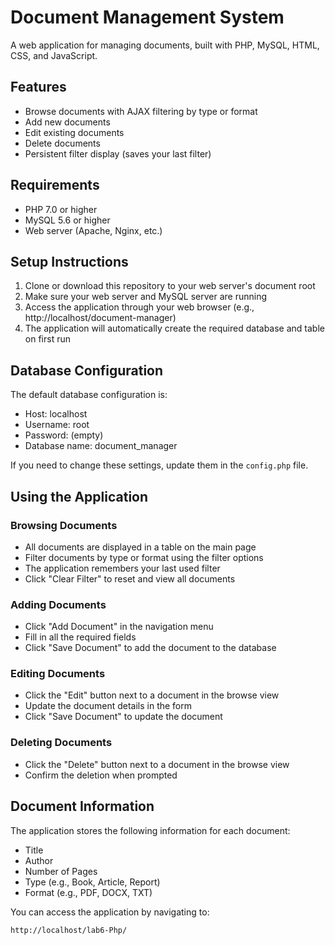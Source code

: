 # Document Management System

A web application for managing documents, built with PHP, MySQL, HTML, CSS, and JavaScript.

## Features

- Browse documents with AJAX filtering by type or format
- Add new documents
- Edit existing documents
- Delete documents
- Persistent filter display (saves your last filter)

## Requirements

- PHP 7.0 or higher
- MySQL 5.6 or higher
- Web server (Apache, Nginx, etc.)

## Setup Instructions

1. Clone or download this repository to your web server's document root
2. Make sure your web server and MySQL server are running
3. Access the application through your web browser (e.g., http://localhost/document-manager)
4. The application will automatically create the required database and table on first run

## Database Configuration

The default database configuration is:

- Host: localhost
- Username: root
- Password: (empty)
- Database name: document_manager

If you need to change these settings, update them in the `config.php` file.

## Using the Application

### Browsing Documents
- All documents are displayed in a table on the main page
- Filter documents by type or format using the filter options
- The application remembers your last used filter
- Click "Clear Filter" to reset and view all documents

### Adding Documents
- Click "Add Document" in the navigation menu
- Fill in all the required fields
- Click "Save Document" to add the document to the database

### Editing Documents
- Click the "Edit" button next to a document in the browse view
- Update the document details in the form
- Click "Save Document" to update the document

### Deleting Documents
- Click the "Delete" button next to a document in the browse view
- Confirm the deletion when prompted

## Document Information

The application stores the following information for each document:

- Title
- Author
- Number of Pages
- Type (e.g., Book, Article, Report)
- Format (e.g., PDF, DOCX, TXT)

You can access the application by navigating to:
```
http://localhost/lab6-Php/
``` 